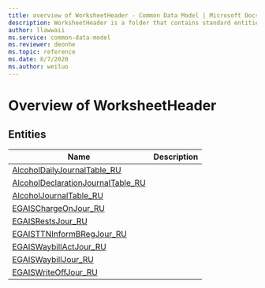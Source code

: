 ```yaml
---
title: overview of WorksheetHeader - Common Data Model | Microsoft Docs
description: WorksheetHeader is a folder that contains standard entities related to the Common Data Model.
author: llawwaii
ms.service: common-data-model
ms.reviewer: deonhe
ms.topic: reference
ms.date: 8/7/2020
ms.author: weiluo
---
```


# Overview of WorksheetHeader


## Entities

|Name|Description|
|---|---|
|[AlcoholDailyJournalTable_RU](AlcoholDailyJournalTable_RU.md)||
|[AlcoholDeclarationJournalTable_RU](AlcoholDeclarationJournalTable_RU.md)||
|[AlcoholJournalTable_RU](AlcoholJournalTable_RU.md)||
|[EGAISChargeOnJour_RU](EGAISChargeOnJour_RU.md)||
|[EGAISRestsJour_RU](EGAISRestsJour_RU.md)||
|[EGAISTTNInformBRegJour_RU](EGAISTTNInformBRegJour_RU.md)||
|[EGAISWaybillActJour_RU](EGAISWaybillActJour_RU.md)||
|[EGAISWaybillJour_RU](EGAISWaybillJour_RU.md)||
|[EGAISWriteOffJour_RU](EGAISWriteOffJour_RU.md)||
